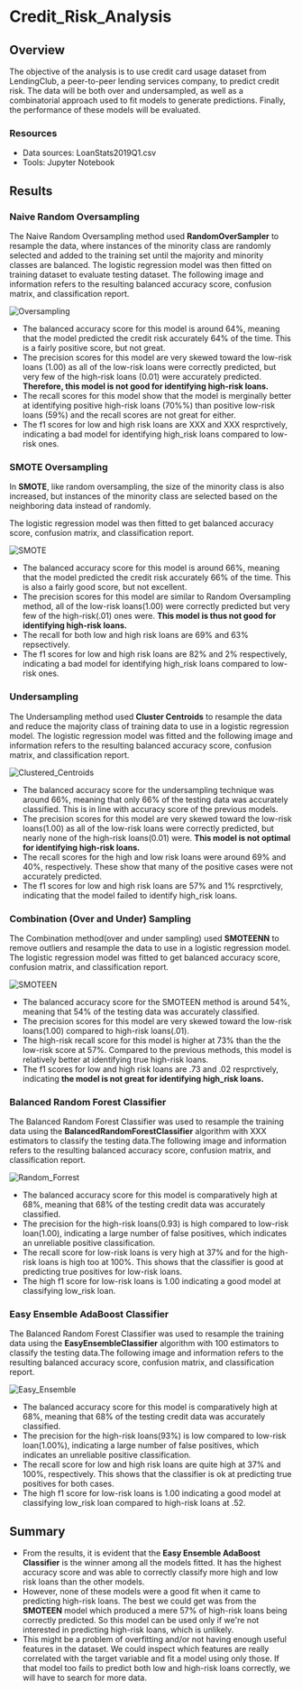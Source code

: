 # Credit_Risk_Analysis

## Overview
The objective of the analysis is to use credit card usage dataset from LendingClub, a peer-to-peer lending services company, to predict credit risk. The data will be both over and undersampled, as well as a combinatorial approach used to fit models to generate predictions. Finally, the performance of these models will be evaluated.

### Resources

- Data sources: LoanStats2019Q1.csv
- Tools: Jupyter Notebook

## Results

### Naive Random Oversampling

The Naive Random Oversampling method used **RandomOverSampler** to resample the data, where instances of the minority class are randomly selected and added to the training set until the majority and minority classes are balanced. The logistic regression model was then fitted on training dataset to evaluate testing dataset. The following image and information refers to the resulting balanced accuracy score, confusion matrix, and classification report.

![Oversampling](https://github.com/dpTuttle/Credit_Risk_Analysis/blob/main/Resources/Oversampling.png)

- The balanced accuracy score for this model is around 64%, meaning that the model predicted the credit risk accurately 64% of the time. This is a fairly positive score, but not great.
- The precision scores for this model are very skewed toward the low-risk loans (1.00) as all of the low-risk loans were correctly predicted, but very few of the high-risk loans (0.01) were accurately predicted. **Therefore, this model is not good for identifying high-risk loans.**
- The recall scores for this model show that the model is merginally better at identifying positive high-risk loans (70%%) than positive low-risk loans (59%) and the recall scores are not great for either.
- The f1 scores for low and high risk loans are XXX and XXX resprctively, indicating a bad model for identifying high_risk loans compared to low-risk ones.

### SMOTE Oversampling

In **SMOTE**, like random oversampling, the size of the minority class is also increased, but instances of the minority class are selected based on the neighboring data instead of randomly.

The logistic regression model was then fitted to get balanced accuracy score, confusion matrix, and classification report.

![SMOTE](https://github.com/dpTuttle/Credit_Risk_Analysis/blob/main/Resources/SMOTE.png)

- The balanced accuracy score for this model is around 66%, meaning that the model predicted the credit risk accurately 66% of the time. This is also a fairly good score, but not excellent.
- The precision scores for this model are similar to Random Oversampling method, all of the low-risk loans(1.00) were correctly predicted but very few of the high-risk(.01) ones were. **This model is thus not good for identifying high-risk loans.**
- The recall for both low and high risk loans are 69% and 63% repsectively.
- The f1 scores for low and high risk loans are 82% and 2% respectively, indicating a bad model for identifying high_risk loans compared to low-risk ones.

### Undersampling

The Undersampling method used **Cluster Centroids** to resample the data and reduce the majority class of training data to use in a logistic regression model. The logistic regression model was fitted and the following image and information refers to the resulting balanced accuracy score, confusion matrix, and classification report.

![Clustered_Centroids](https://github.com/dpTuttle/Credit_Risk_Analysis/blob/main/Resources/Clutered_Centroid.png)

- The balanced accuracy score for the undersampling technique was around 66%, meaning that only 66% of the testing data was accurately classified. This is in line with accuracy score of the previous models.
- The precision scores for this model are very skewed toward the low-risk loans(1.00) as all of the low-risk loans were correctly predicted, but nearly none of the high-risk loans(0.01) were. **This model is not optimal for identifying high-risk loans.**
- The recall scores for the high and low risk loans were around 69% and 40%, respectively. These show that many of the positive cases were not accurately predicted.
- The f1 scores for low and high risk loans are 57% and 1% resprctively, indicating that the model failed to identify high_risk loans.

### Combination (Over and Under) Sampling

The Combination method(over and under sampling) used **SMOTEENN** to remove outliers and resample the data to use in a logistic regression model. The logistic regression model was fitted to get balanced accuracy score, confusion matrix, and classification report.

![SMOTEEN](https://github.com/dpTuttle/Credit_Risk_Analysis/blob/main/Resources/SMOTEEN.png)

- The balanced accuracy score for the SMOTEEN method is around 54%, meaning that 54% of the testing data was accurately classified. 
- The precision scores for this model are very skewed toward the low-risk loans(1.00) compared to high-risk loans(.01).
- The high-risk recall score for this model is higher at 73% than the the low-risk score at 57%. Compared to the previous methods, this model is relatively better at identifying true high-risk loans.
- The f1 scores for low and high risk loans are .73 and .02 resprctively, indicating **the model is not great for identifying high_risk loans.**

### Balanced Random Forest Classifier

The Balanced Random Forest Classifier was used to resample the training data using the **BalancedRandomForestClassifier** algorithm with XXX estimators to classify the testing data.The following image and information refers to the resulting balanced accuracy score, confusion matrix, and classification report.

![Random_Forrest](https://github.com/dpTuttle/Credit_Risk_Analysis/blob/main/Resources/RandomForest.png)

- The balanced accuracy score for this model is comparatively high at 68%, meaning that 68% of the testing credit data was accurately classified.
- The precision for the high-risk loans(0.93) is high compared to low-risk loan(1.00), indicating a large number of false positives, which indicates an unreliable positive classification.
- The recall score for low-risk loans is very high at 37% and for the high-risk loans is high too at 100%. This shows that the classifier is good at predicting true positives for low-risk loans.
- The high f1 score for low-risk loans is 1.00 indicating a good model at classifying low_risk loan.

### Easy Ensemble AdaBoost Classifier

The Balanced Random Forest Classifier was used to resample the training data using the **EasyEnsembleClassifier** algorithm with 100 estimators to classify the testing data.The following image and information refers to the resulting balanced accuracy score, confusion matrix, and classification report.

![Easy_Ensemble](https://github.com/dpTuttle/Credit_Risk_Analysis/blob/main/Resources/Easy_Ensemble.png)

- The balanced accuracy score for this model is comparatively high at 68%, meaning that 68% of the testing credit data was accurately classified.
- The precision for the high-risk loans(93%) is low compared to low-risk loan(1.00%), indicating a large number of false positives, which indicates an unreliable positive classification.
- The recall score for low and high risk loans are quite high at 37% and 100%, respectively. This shows that the classifier is ok at predicting true positives for both cases.
- The high f1 score for low-risk loans is 1.00 indicating a good model at classifying low_risk loan compared to high-risk loans at .52.

## Summary

- From the results, it is evident that the **Easy Ensemble AdaBoost Classifier** is the winner among all the models fitted. It has the highest accuracy score and was able to correctly classify more high and low risk loans than the other models.
- However, none of these models were a good fit when it came to predicting high-risk loans. The best we could get was from the **SMOTEEN** model which produced a mere 57% of high-risk loans being correctly predicted. So this model can be used only if we're not interested in predicting high-risk loans, which is unlikely.
- This might be a problem of overfitting and/or not having enough useful features in the dataset. We could inspect which features are really correlated with the target variable and fit a model using only those. If that model too fails to predict both low and high-risk loans correctly, we will have to search for more data. 
